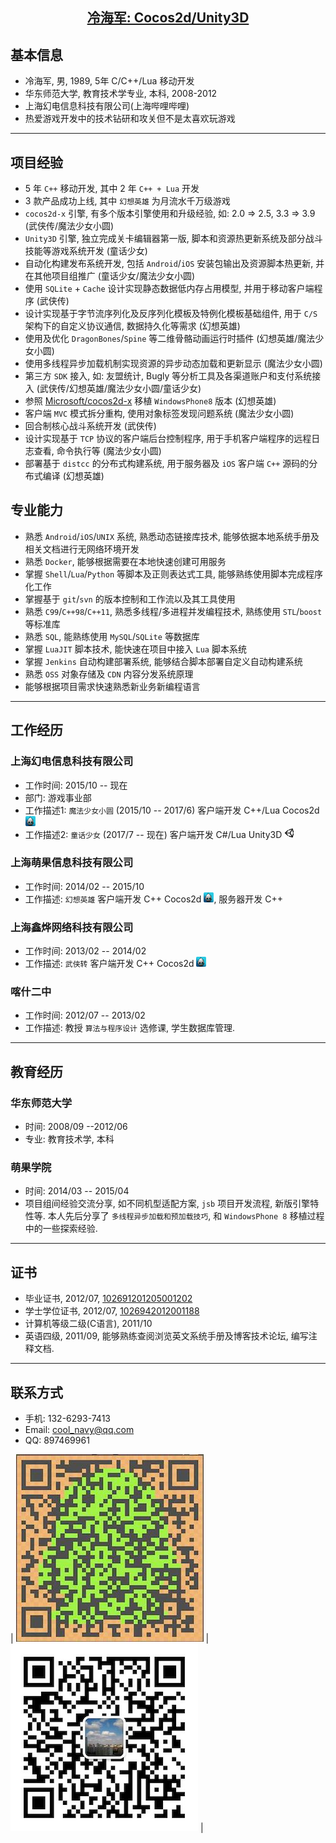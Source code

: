 ## [<center> 冷海军: Cocos2d/Unity3D </center>](https://cn00.github.io/resume/lenghaijun)

## 基本信息
* 冷海军, 男, 1989, 5年 C/C++/Lua 移动开发
* 华东师范大学, 教育技术学专业, 本科, 2008-2012
* 上海幻电信息科技有限公司(上海哔哩哔哩)
* 热爱游戏开发中的技术钻研和攻关但不是太喜欢玩游戏

---
## 项目经验
* 5 年 `C++` 移动开发, 其中 2 年 `C++ + Lua` 开发
* 3 款产品成功上线, 其中 `幻想英雄` 为月流水千万级游戏
* `cocos2d-x` 引擎, 有多个版本引擎使用和升级经验, 如: 2.0 => 2.5, 3.3 => 3.9 (武侠传/魔法少女小圆)
* `Unity3D` 引擎, 独立完成关卡编辑器第一版, 脚本和资源热更新系统及部分战斗技能等游戏系统开发 (童话少女)
* 自动化构建发布系统开发, 包括 `Android`/`iOS` 安装包输出及资源脚本热更新, 并在其他项目组推广 (童话少女/魔法少女小圆)
* 使用 `SQLite` + `Cache` 设计实现静态数据低内存占用模型, 并用于移动客户端程序 (武侠传)
* 设计实现基于字节流序列化及反序列化模板及特例化模板基础组件, 用于 `C/S` 架构下的自定义协议通信, 数据持久化等需求 (幻想英雄)
* 使用及优化 `DragonBones`/`Spine` 等二维骨骼动画运行时插件 (幻想英雄/魔法少女小圆)
* 使用多线程异步加载机制实现资源的异步动态加载和更新显示 (魔法少女小圆)
* 第三方 `SDK` 接入, 如: 友盟统计, Bugly 等分析工具及各渠道账户和支付系统接入 (武侠传/幻想英雄/魔法少女小圆/童话少女)
* 参照 [Microsoft/cocos2d-x](https://github.com/Microsoft/cocos2d-x) 移植 `WindowsPhone8` 版本 (幻想英雄)
* 客户端 `MVC` 模式拆分重构, 使用对象标签发现问题系统 (魔法少女小圆)
* 回合制核心战斗系统开发 (武侠传)
* 设计实现基于 `TCP` 协议的客户端后台控制程序, 用于手机客户端程序的远程日志查看, 命令执行等 (魔法少女小圆)
* 部署基于 `distcc` 的分布式构建系统, 用于服务器及 `iOS` 客户端 `C++` 源码的分布式编译 (幻想英雄)

## 专业能力
* 熟悉 `Android`/`iOS`/`UNIX` 系统, 熟悉动态链接库技术, 能够依据本地系统手册及相关文档进行无网络环境开发
* 熟悉 `Docker`, 能够根据需要在本地快速创建可用服务
* 掌握 `Shell`/`Lua`/`Python` 等脚本及正则表达式工具, 能够熟练使用脚本完成程序化工作
* 掌握基于 `git`/`svn` 的版本控制和工作流以及其工具使用
* 熟悉 `C99`/`C++98`/`C++11`, 熟悉多线程/多进程并发编程技术, 熟练使用 `STL`/`boost` 等标准库
* 熟悉 `SQL`, 能熟练使用 `MySQL`/`SQLite` 等数据库
* 掌握 `LuaJIT` 脚本技术, 能快速在项目中接入 `Lua` 脚本系统
* 掌握 `Jenkins` 自动构建部署系统, 能够结合脚本部署自定义自动构建系统
* 熟悉 `OSS` 对象存储及 `CDN` 内容分发系统原理
* 能够根据项目需求快速熟悉新业务新编程语言

---
## 工作经历

### 上海幻电信息科技有限公司 
* 工作时间: 2015/10 -- 现在
* 部门: 游戏事业部
* 工作描述1: `魔法少女小圆` (2015/10 -- 2017/6) 客户端开发 C++/Lua Cocos2d ![cocos](../img/icon/cocos-16.png)
* 工作描述2: `童话少女` (2017/7 -- 现在) 客户端开发 C#/Lua Unity3D ![Unity](../img/icon/unity-16.png)

### 上海萌果信息科技有限公司 
* 工作时间: 2014/02 -- 2015/10
* 工作描述: `幻想英雄` 客户端开发 C++ Cocos2d ![cocos](../img/icon/cocos-16.png), 服务器开发 C++

### 上海鑫烨网络科技有限公司 
* 工作时间: 2013/02 -- 2014/02 
* 工作描述: `武侠转` 客户端开发 C++ Cocos2d ![cocos](../img/icon/cocos-16.png)

### 喀什二中 
* 工作时间: 2012/07 -- 2013/02 
* 工作描述: 教授 `算法与程序设计` 选修课, 学生数据库管理.

---
## 教育经历
### 华东师范大学 
* 时间: 2008/09 --2012/06 
* 专业: 教育技术学, 本科

### 萌果学院 
* 时间: 2014/03 -- 2015/04
* 项目组间经验交流分享, 如不同机型适配方案, `jsb` 项目开发流程, 新版引擎特性等. 本人先后分享了 `多线程异步加载和预加载技巧`, 和 `WindowsPhone 8` 移植过程中的一些探索经验.

---
## 证书
* 毕业证书, 2012/07, [102691201205001202]()
* 学士学位证书, 2012/07, [1026942012001188]()
* 计算机等级二级(C语言), 2011/10 []()
* 英语四级, 2011/09, 能够熟练查阅浏览英文系统手册及博客技术论坛, 编写注释文档.

---
## 联系方式
* 手机: 132-6293-7413 
* Email: <cool_navy@qq.com> 
* QQ: 897469961

| ![QQ](../img/qq.qr.300.jpg) | ![wx](../img/wx.qr.300.jpg) |
